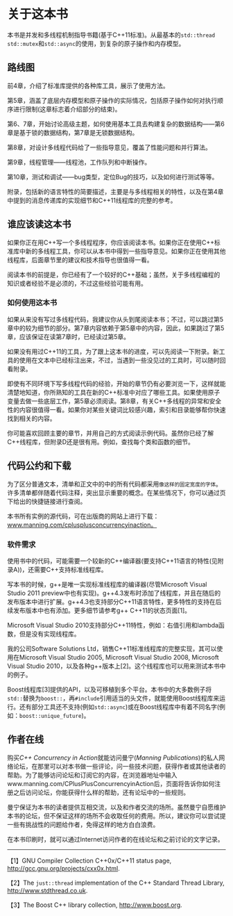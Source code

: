 # 关于这本书

本书是并发和多线程机制指导书籍(基于C++11标准)。从最基本的`std::thread std::mutex`和`std::async`的使用，到复杂的原子操作和内存模型。

## 路线图

前4章，介绍了标准库提供的各种库工具，展示了使用方法。

第5章，涵盖了底层内存模型和原子操作的实际情况，包括原子操作如何对执行顺序进行限制(这章标志着介绍部分的结束)。

第6、7章，开始讨论高级主题，如何使用基本工具去构建复杂的数据结构——第6章是基于锁的数据结构，第7章是无锁数据结构。

第8章，对设计多线程代码给了一些指导意见，覆盖了性能问题和并行算法。

第9章，线程管理——线程池，工作队列和中断操作。

第10章，测试和调试——bug类型，定位Bug的技巧，以及如何进行测试等等。

附录，包括新的语言特性的简要描述，主要是与多线程相关的特性，以及在第4章中提到的消息传递库的实现细节和C++11线程库的完整的参考。

## 谁应该读这本书

如果你正在用C++写一个多线程程序，你应该阅读本书。如果你正在使用C++标准库中新的多线程工具，你可以从本书中得到一些指导意见。如果你正在使用其他线程库，后面章节里的建议和技术指导也很值得一看。

阅读本书的前提是，你已经有了一个较好的C++基础；虽然，关于多线程编程的知识或者经验不是必须的，不过这些经验可能有用。

### 如何使用这本书

如果从来没有写过多线程代码，我建议你从头到尾阅读本书；不过，可以跳过第5章中的较为细节的部分。第7章内容依赖于第5章中的内容，因此，如果跳过了第5章，应该保证在读第7章时，已经读过第5章。

如果没有用过C++11的工具，为了跟上这本书的进度，可以先阅读一下附录。新工具的使用在文本中已经标注出来，不过，当遇到一些没见过的工具时，可以随时回看附录。

即使有不同环境下写多线程代码的经验，开始的章节仍有必要浏览一下，这样就能清楚地知道，你所熟知的工具在新的C++标准中对应了哪些工具。如果使用原子变量去做一些底层工作，第5章必须阅读。第8章，有关C++多线程的异常和安全性的内容很值得一看。如果你对某些关键词比较感兴趣，索引和目录能够帮你快速找到相关的内容。

你可能喜欢回顾主要的章节，并用自己的方式阅读示例代码。虽然你已经了解C++线程库，但附录D还是很有用。例如，查找每个类和函数的细节。

## 代码公约和下载

为了区分普通文本，清单和正文中的中的所有代码都采用`像这样的固定宽度的字体`。许多清单都伴随着代码注释，突出显示重要的概念。在某些情况下，你可以通过页下给出的快捷链接进行查阅。

本书所有实例的源代码，可在出版商的网站上进行下载：www.manning.com/cplusplusconcurrencyinaction。

### 软件需求

使用书中的代码，可能需要一个较新的C++编译器(要支持C++11语言的特性(见附录A))，还需要C++支持标准线程库。

写本书的时候，g++是唯一实现标准线程库的编译器(尽管Microsoft Visual Studio 2011 preview中也有实现)。g++4.3发布时添加了线程库，并且在随后的发布版本中进行扩展。g++4.3也支持部分C++11语言特性，更多特性的支持在后续发布版本中也有添加。更多细节请参考g++ C++11的状态页面[1]。

Microsoft Visual Studio 2010支持部分C++11特性，例如：右值引用和lambda函数，但是没有实现线程库。

我的公司Software Solutions Ltd，销售C++11标准线程库的完整实现，其可以使用在Microsoft Visual Studio 2005, Microsoft Visual Studio 2008, Microsoft Visual Studio 2010，以及各种g++版本上[2]。这个线程库也可以用来测试本书中的例子。

Boost线程库[3]提供的API，以及可移植到多个平台。本书中的大多数例子将`std::`替换为`boost::`，再`#include`引用适当的头文件，就能使用Boost线程库来运行。还有部分工具还不支持(例如`std::async`)或在Boost线程库中有着不同名字(例如：`boost::unique_future`)。

## 作者在线

购买*C++ Concurrency in Action*就能访问曼宁(*Manning Publications*)的私人网络论坛，在那里可以对本书做一些评论，问一些技术问题，获得作者或其他读者的帮助。为了能够访问论坛和订阅它的内容，在浏览器地址中输入www.manning.com/CPlusPlusConcurrencyinAction后，页面将告诉你如何注册之后访问论坛，你能获得什么样的帮助，还有论坛中的一些规则。

曼宁保证为本书的读者提供互相交流，以及和作者交流的场所。虽然曼宁自愿维护本书的论坛，但不保证这样的场所不会收取任何的费用。所以，建议你可以尝试提一些有挑战性的问题给作者，免得这样的地方白白浪费。

在本书印刷时，就可以通过Internet访问作者的在线论坛和之前讨论的文字记录。

----------


【1】GNU Compiler Collection C++0x/C++11 status page, http://gcc.gnu.org/projects/cxx0x.html.

【2】The `just::thread` implementation of the C++ Standard Thread Library, http://www.stdthread.co.uk.

【3】The Boost C++ library collection, http://www.boost.org.